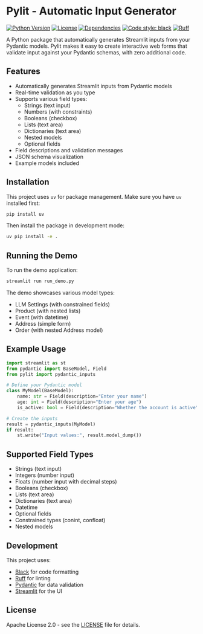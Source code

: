 # Pylit - Automatic Input Generator

[![Python Version](https://img.shields.io/badge/python-3.8+-blue.svg)](https://www.python.org/downloads/)
[![License](https://img.shields.io/badge/license-Apache%202.0-green.svg)](https://opensource.org/licenses/Apache-2.0)
[![Dependencies](https://img.shields.io/badge/dependencies-pydantic%20%7C%20streamlit-blue.svg)](https://github.com/f4hy/pylit/blob/main/pyproject.toml)
[![Code style: black](https://img.shields.io/badge/code%20style-black-000000.svg)](https://github.com/psf/black)
[![Ruff](https://img.shields.io/endpoint?url=https://raw.githubusercontent.com/astral-sh/ruff/main/assets/badge/v2.json)](https://github.com/astral-sh/ruff)

A Python package that automatically generates Streamlit inputs from your Pydantic models. Pylit makes it easy to create interactive web forms that validate input against your Pydantic schemas, with zero additional code.

## Features

- Automatically generates Streamlit inputs from Pydantic models
- Real-time validation as you type
- Supports various field types:
  - Strings (text input)
  - Numbers (with constraints)
  - Booleans (checkbox)
  - Lists (text area)
  - Dictionaries (text area)
  - Nested models
  - Optional fields
- Field descriptions and validation messages
- JSON schema visualization
- Example models included

## Installation

This project uses `uv` for package management. Make sure you have `uv` installed first:

```bash
pip install uv
```

Then install the package in development mode:

```bash
uv pip install -e .
```

## Running the Demo

To run the demo application:

```bash
streamlit run run_demo.py
```

The demo showcases various model types:
- LLM Settings (with constrained fields)
- Product (with nested lists)
- Event (with datetime)
- Address (simple form)
- Order (with nested Address model)

## Example Usage

```python
import streamlit as st
from pydantic import BaseModel, Field
from pylit import pydantic_inputs

# Define your Pydantic model
class MyModel(BaseModel):
    name: str = Field(description="Enter your name")
    age: int = Field(description="Enter your age")
    is_active: bool = Field(description="Whether the account is active")

# Create the inputs
result = pydantic_inputs(MyModel)
if result:
    st.write("Input values:", result.model_dump())
```

## Supported Field Types

- Strings (text input)
- Integers (number input)
- Floats (number input with decimal steps)
- Booleans (checkbox)
- Lists (text area)
- Dictionaries (text area)
- Datetime
- Optional fields
- Constrained types (conint, confloat)
- Nested models

## Development

This project uses:
- [Black](https://github.com/psf/black) for code formatting
- [Ruff](https://github.com/astral-sh/ruff) for linting
- [Pydantic](https://github.com/pydantic/pydantic) for data validation
- [Streamlit](https://github.com/streamlit/streamlit) for the UI

## License

Apache License 2.0 - see the [LICENSE](LICENSE) file for details.
